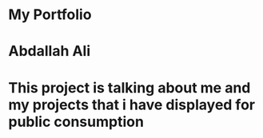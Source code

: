 # My Portfolio
# Abdallah Ali
# This project is talking about me and my projects that i have displayed for public consumption
#
